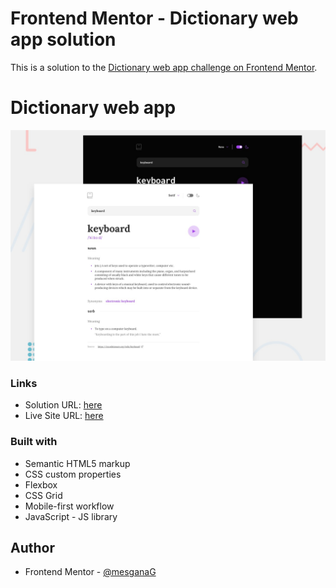 # Frontend Mentor - Dictionary web app solution

This is a solution to the [Dictionary web app challenge on Frontend Mentor](https://www.frontendmentor.io/challenges/dictionary-web-app-h5wwnyuKFL).

# Dictionary web app

![](./preview.jpg)

### Links

- Solution URL: [here](https://github.com/mesganaG/dictionary-web-app)
- Live Site URL: [here](https://mesganag.github.io/dictionary-web-app/)


### Built with

- Semantic HTML5 markup
- CSS custom properties
- Flexbox
- CSS Grid
- Mobile-first workflow
- JavaScript - JS library

## Author
- Frontend Mentor - [@mesganaG](https://www.frontendmentor.io/profile/mesganaG)

